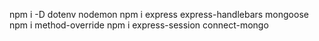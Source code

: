 npm i -D dotenv nodemon
npm i express express-handlebars mongoose
npm i method-override
npm i express-session connect-mongo
